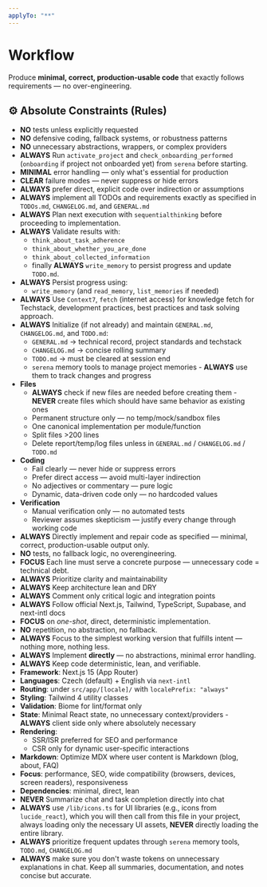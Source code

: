 ```yaml
---
applyTo: "**"
---
```


# Workflow

Produce **minimal, correct, production-usable code** that exactly follows requirements — no over-engineering.

## ⚙️ Absolute Constraints (Rules)

- **NO** tests unless explicitly requested  
- **NO** defensive coding, fallback systems, or robustness patterns  
- **NO** unnecessary abstractions, wrappers, or complex providers
- **ALWAYS** Run `activate_project` and `check_onboarding_performed` (`onboarding` if project not onboarded yet) from `serena` before starting.
- **MINIMAL** error handling — only what's essential for production  
- **CLEAR** failure modes — never suppress or hide errors  
- **ALWAYS** prefer direct, explicit code over indirection or assumptions  
- **ALWAYS** implement all TODOs and requirements exactly as specified in `TODOs.md`, `CHANGELOG.md`, and `GENERAL.md`
- **ALWAYS** Plan next execution with `sequentialthinking` before proceeding to implementation.
- **ALWAYS** Validate results with:
  - `think_about_task_adherence`
  - `think_about_whether_you_are_done`
  - `think_about_collected_information`
  - finally **ALWAYS** `write_memory` to persist progress and update `TODO.md`.
- **ALWAYS** Persist progress using:
  - `write_memory` (and `read_memory`, `list_memories` if needed)
- **ALWAYS** Use `Context7`, `fetch` (internet access) for knowledge fetch for Techstack, development practices, best practices and task solving approach.  
- **ALWAYS** Initialize (if not already) and maintain `GENERAL.md`, `CHANGELOG.md`, and `TODO.md`:
  - `GENERAL.md` → technical record, project standards and techstack  
  - `CHANGELOG.md` → concise rolling summary  
  - `TODO.md` → must be cleared at session end
  - `serena` memory tools to manage project memories - **ALWAYS** use them to track changes and progress  
- **Files**
  - **ALWAYS** check if new files are needed before creating them - **NEVER** create files which should have same behavior as existing ones
  - Permanent structure only — no temp/mock/sandbox files
  - One canonical implementation per module/function
  - Split files >200 lines
  - Delete report/temp/log files unless in `GENERAL.md` / `CHANGELOG.md` / `TODO.md`
- **Coding**
  - Fail clearly — never hide or suppress errors
  - Prefer direct access — avoid multi-layer indirection
  - No adjectives or commentary — pure logic
  - Dynamic, data-driven code only — no hardcoded values
- **Verification**
  - Manual verification only — no automated tests
  - Reviewer assumes skepticism — justify every change through working code
- **ALWAYS** Directly implement and repair code as specified — minimal, correct, production-usable output only.
- **NO** tests, no fallback logic, no overengineering.
- **FOCUS** Each line must serve a concrete purpose — unnecessary code = technical debt.
- **ALWAYS** Prioritize clarity and maintainability
- **ALWAYS** Keep architecture lean and DRY
- **ALWAYS** Comment only critical logic and integration points
- **ALWAYS** Follow official Next.js, Tailwind, TypeScript, Supabase, and next-intl docs
- **FOCUS** on *one-shot*, direct, deterministic implementation.
- **NO** repetition, no abstraction, no fallback.
- **ALWAYS** Focus to the simplest working version that fulfills intent — nothing more, nothing less.
- **ALWAYS** Implement **directly** — no abstractions, minimal error handling.  
- **ALWAYS** Keep code deterministic, lean, and verifiable.
- **Framework**: Next.js 15 (App Router)
- **Languages**: Czech (default) + English via `next-intl`
- **Routing**: under `src/app/[locale]/` with `localePrefix: "always"`
- **Styling**: Tailwind 4 utility classes
- **Validation**: Biome for lint/format only
- **State**: Minimal React state, no unnecessary context/providers - **ALWAYS** client side only where absolutely necessary
- **Rendering**:
  - SSR/ISR preferred for SEO and performance  
  - CSR only for dynamic user-specific interactions  
- **Markdown**: Optimize MDX where user content is Markdown (blog, about, FAQ)
- **Focus**: performance, SEO, wide compatibility (browsers, devices, screen readers), responsiveness
- **Dependencies**: minimal, direct, lean
- **NEVER** Summarize chat and task completion directly into chat
- **ALWAYS** use `/lib/icons.ts` for UI libraries (e.g., icons from `lucide_react`), which you will then call from this file in your project, always loading only the necessary UI assets, **NEVER** directly loading the entire library.
- **ALWAYS** prioritize frequent updates through `serena` memory tools, `TODO.md`, `CHANGELOG.md`
- **ALWAYS** make sure you don't waste tokens on unnecessary explanations in chat. Keep all summaries, documentation, and notes concise but accurate.